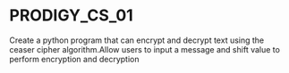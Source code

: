 # PRODIGY_CS_01
Create a python program that can encrypt and decrypt text using the ceaser cipher algorithm.Allow users to input a message and shift value to perform encryption and decryption
